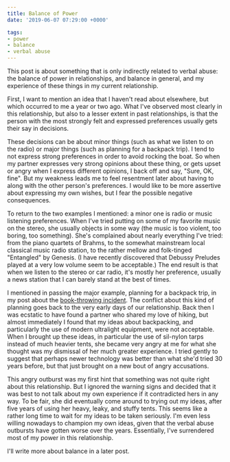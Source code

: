```yaml
---
title: Balance of Power
date: '2019-06-07 07:29:00 +0000'

tags:
- power
- balance
- verbal abuse
---
```


This post is about something that is only indirectly related to verbal abuse:
the balance of power in relationships, and balance in general, and my experience
of these things in my current relationship.

<!--more-->

First, I want to mention an idea that I haven't read about elsewhere, but
which occurred to me a year or two ago.  What I've observed most clearly
in this relationship, but also to a lesser extent in past relationships,
is that the person with the most strongly felt and expressed preferences
usually gets their say in decisions.

These decisions can be about minor things (such as what we listen to
on the radio) or major things (such as planning for a backpack trip).
I tend to not express strong preferences in order to avoid rocking the
boat.  So when my partner expresses very strong opinions about these
thing, or gets upset or angry when I express different opinions, I
back off and say, "Sure, OK, fine".  But my weakness leads me to feel
resentment later about having to along with the other person's
preferences.  I would like to be more assertive about expressing my
own wishes, but I fear the possible negative consequences. 

To return to the two examples I mentioned: a minor one is radio or
music listening preferences.  When I've tried putting on some of my
favorite music on the stereo, she usually objects in some way (the
music is too violent, too boring, too something).  She's complained
about nearly everything I've tried: from the piano quartets of Brahms, to
the somewhat mainstream local classical music radio station, to the
rather mellow and folk-tinged "Entangled" by Genesis.  (I have
recently discovered that Debussy Preludes played at a very low volume
seem to be acceptable.) The end result is that when we listen to the
stereo or car radio, it's mostly her preference, usually a news station
that I can barely stand at the best of times.

I mentioned in passing the major example, planning for a backpack trip, in my
post about the [book-throwing
incident](/abuse/2019-05-31-book-throwing-incident/).  The conflict
about this kind of planning goes back to the very early days of our
relationship.  Back then I was ecstatic to have found a partner who
shared my love of hiking, but almost immediately I found that my ideas
about backpacking, and particularly the use of modern ultralight
equipment, were not acceptable.  When I brought up these ideas, in
particular the use of sil-nylon tarps instead of much heavier tents,
she became very angry at me for what she thought was my dismissal of
her much greater experience.  I tried gently to suggest that perhaps
newer technology was better than what she'd tried 30 years before, but
that just brought on a new bout of angry accusations.

This angry outburst was my first hint that something was not quite
right about this relationship.  But I ignored the warning signs and
decided that it was best to not talk about my own experience if it
contradicted hers in any way.  To be fair, she did eventually come
around to trying out my ideas, after five years of using her heavy,
leaky, and stuffy tents.  This seems like a rather long time to wait
for my ideas to be taken seriously.  I'm even less willing nowadays to
champion my own ideas, given that the verbal abuse outbursts have
gotten worse over the years.  Essentially, I've surrendered most of my
power in this relationship.

I'll write more about balance in a later post.
